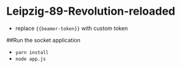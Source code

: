 # Leipzig-89-Revolution-reloaded
* replace `{{beamer-token}}` with custom token

##Run the socket application
* `yarn install`
* `node app.js`